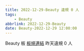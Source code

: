 ```yaml
---
title: 2022-12-29-Beauty 違規 0 人
tags:
    - Beauty
abbrlink: 2022-12-29-Beauty
date: Beauty-2022-12-29 12:00:00
---
```

Beauty 板 [板規連結](https://www.ptt.cc/bbs/Beauty/M.1630069980.A.84B.html)
昨天違規 0 人

